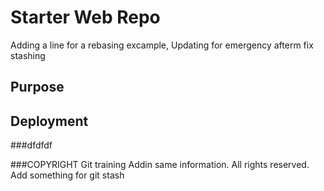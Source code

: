 # Starter Web Repo

Adding a line for a rebasing excample,
Updating for emergency afterm fix stashing
## Purpose

## Deployment

###dfdfdf

###COPYRIGHT
Git training
Addin same information. All rights reserved. Add something for git stash